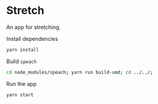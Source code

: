 # Stretch

An app for stretching.

Install dependencies

```bash
yarn install
```

Build `speach`

```bash
cd node_modules/speach; yarn run build-umd; cd ../../;
```

Run the app

```bash
yarn start
```
